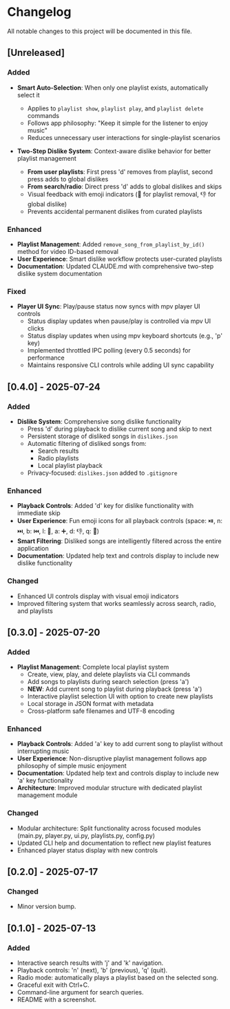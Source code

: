 # Changelog

All notable changes to this project will be documented in this file.

## [Unreleased]

### Added

- **Smart Auto-Selection**: When only one playlist exists, automatically select it
  - Applies to `playlist show`, `playlist play`, and `playlist delete` commands  
  - Follows app philosophy: "Keep it simple for the listener to enjoy music"
  - Reduces unnecessary user interactions for single-playlist scenarios

- **Two-Step Dislike System**: Context-aware dislike behavior for better playlist management
  - **From user playlists**: First press 'd' removes from playlist, second press adds to global dislikes
  - **From search/radio**: Direct press 'd' adds to global dislikes and skips
  - Visual feedback with emoji indicators (📝 for playlist removal, 👎 for global dislike)
  - Prevents accidental permanent dislikes from curated playlists

### Enhanced

- **Playlist Management**: Added `remove_song_from_playlist_by_id()` method for video ID-based removal
- **User Experience**: Smart dislike workflow protects user-curated playlists
- **Documentation**: Updated CLAUDE.md with comprehensive two-step dislike system documentation

### Fixed

- **Player UI Sync**: Play/pause status now syncs with mpv player UI controls
  - Status display updates when pause/play is controlled via mpv UI clicks
  - Status display updates when using mpv keyboard shortcuts (e.g., 'p' key)
  - Implemented throttled IPC polling (every 0.5 seconds) for performance
  - Maintains responsive CLI controls while adding UI sync capability

## [0.4.0] - 2025-07-24

### Added

- **Dislike System**: Comprehensive song dislike functionality
  - Press 'd' during playback to dislike current song and skip to next
  - Persistent storage of disliked songs in `dislikes.json`
  - Automatic filtering of disliked songs from:
    - Search results
    - Radio playlists  
    - Local playlist playback
  - Privacy-focused: `dislikes.json` added to `.gitignore`

### Enhanced

- **Playback Controls**: Added 'd' key for dislike functionality with immediate skip
- **User Experience**: Fun emoji icons for all playback controls (space: ⏯️, n: ⏭️, b: ⏮️, l: 📜, a: ➕, d: 👎, q: 🚪)
- **Smart Filtering**: Disliked songs are intelligently filtered across the entire application
- **Documentation**: Updated help text and controls display to include new dislike functionality

### Changed

- Enhanced UI controls display with visual emoji indicators
- Improved filtering system that works seamlessly across search, radio, and playlists

## [0.3.0] - 2025-07-20

### Added

- **Playlist Management**: Complete local playlist system
  - Create, view, play, and delete playlists via CLI commands
  - Add songs to playlists during search selection (press 'a')
  - **NEW**: Add current song to playlist during playback (press 'a')
  - Interactive playlist selection UI with option to create new playlists
  - Local storage in JSON format with metadata
  - Cross-platform safe filenames and UTF-8 encoding

### Enhanced

- **Playback Controls**: Added 'a' key to add current song to playlist without interrupting music
- **User Experience**: Non-disruptive playlist management follows app philosophy of simple music enjoyment
- **Documentation**: Updated help text and controls display to include new 'a' key functionality
- **Architecture**: Improved modular structure with dedicated playlist management module

### Changed

- Modular architecture: Split functionality across focused modules (main.py, player.py, ui.py, playlists.py, config.py)
- Updated CLI help and documentation to reflect new playlist features
- Enhanced player status display with new controls

## [0.2.0] - 2025-07-17

### Changed

- Minor version bump.

## [0.1.0] - 2025-07-13

### Added

- Interactive search results with 'j' and 'k' navigation.
- Playback controls: 'n' (next), 'b' (previous), 'q' (quit).
- Radio mode: automatically plays a playlist based on the selected song.
- Graceful exit with Ctrl+C.
- Command-line argument for search queries.
- README with a screenshot.